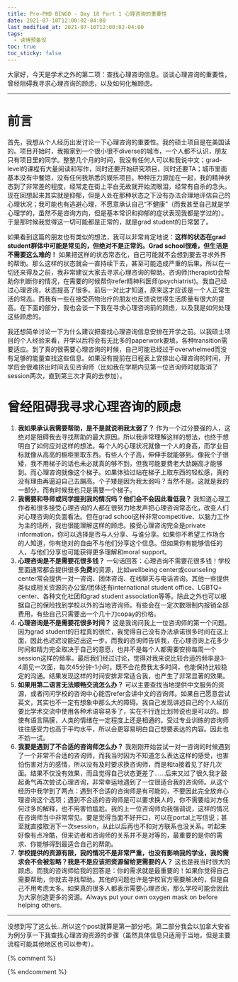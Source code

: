 ```yaml
---
title: Pre-PHD BINGO - Day 18 Part 1 心理咨询的重要性
date: 2021-07-10T12:00:02-04:00
last_modified_at: 2021-07-10T12:00:02-04:00
tags:
  - 读博预备役
toc: true
toc_sticky: false
---
```


大家好，今天是学术之外的第二项：查找心理咨询信息。谈谈心理咨询的重要性，曾经阻碍我寻求心理咨询的顾虑，以及如何化解顾虑。

<!--more-->

---
# 前言

首先，我想从个人经历出发讨论一下心理咨询的重要性。我的硕士项目是在美国读的。项目开始时，我搬家到一个很小很不diverse的城市，一个人都不认识，朋友只有项目里的同学。整整几个月的时间，我没有任何人可以和我说中文；grad-level的课程有大量阅读和写作，同时还要开始研究项目，同时还要TA；城市里面基本没有中餐馆，没有任何我熟悉的娱乐项目。种种压力源加在一起，我的精神状态到了非常差的程度，经常走在街上平白无故就开始流眼泪，经常有自杀的念头。现在回想起来其实就是抑郁，但是人处在那种状态之下没有办法合理地评估自己的心理状况；我可能也有逃避心理，不愿意承认自己“不健康”（而我甚至自己就是学心理学的，虽然不是咨询方向，但是基本常识和抑郁的症状表现我都是学过的）。于是那时候我觉得这一切可能都是正常的，就是grad student的日常罢了。

如果看到这篇的朋友也有类似的想法，我可以非常肯定地说：**这样的状态在grad student群体中可能是常见的，但绝对不是正常的。Grad school很难，但生活是不需要这么难的！** 如果把这样的状态常态化，自己可能就不会想到要去寻求外界的帮助。那么这样的状态就会一直持续下去，甚至可能造成严重的后果。所以在一切还来得及之前，我非常建议大家去寻求心理咨询的帮助。咨询师(therapist)会帮助你判断你的情况，在需要的时候帮你refer精神科医师(psychiatrist)。我自己经过心理咨询，状态提高了很多。前后一对比才知道，原来这才应该是一个人正常生活的常态。而我有一些在接受药物治疗的朋友也反馈说觉得生活质量有很大的提高。在下面的部分，我也会谈一下我在寻求心理咨询前的顾虑，以及我是如何处理这些顾虑的。

我还想简单讨论一下为什么建议把查找心理咨询信息安排在开学之前。以我硕士项目的个人经验来看，开学以后将会有无比多的paperwork要填，各种transition需要适应。到了真的很需要心理咨询的时候，自己可能已经过于overwhelmed而没有足够的能量查找这些信息。如果没有提前在日程表上安排出心理咨询的时间，开学后会很难挤出时间去见咨询师（比如我在学期内见第一位咨询师时就取消了session两次，直到第三次才真的去参加）。

# 曾经阻碍我寻求心理咨询的顾虑

1.  **我如果承认我需要帮助，是不是就说明我太弱了？**
	作为一个过分要强的人，这绝对是阻碍我去寻找帮助的最大原因。所以我非常理解这样的想法，也终于想明白了如何应对这样的想法。每个人的心理状况就像一个人的身高，而学业目标就像从高高的橱柜里取东西。有些人个子高，伸伸手就能够到。像我个子很矮，我不用梯子的话也未必就真的够不到，但我可能要费老大劲蹦高才能够到。而心理咨询就像这个梯子。如果体验过站在梯子上取东西的轻松感，真的没有理由再逼迫自己去蹦高。个子矮是因为我太弱吗？当然不是。这就是我的一部分，而有时候我也只是需要一个梯子。
2.  **我需要和导师或同学提到我的情况吗？他们会不会因此看低我？**
	我知道心理工作者和很多接受心理咨询的人都在很努力地发声把心理咨询常态化，改变人们对心理咨询的负面看法。但在grad school这样非常competitive、以脑力工作为主的场所，我也很能理解这样的顾虑。接受心理咨询完全是private information，你可以选择是否与人分享、与谁分享。如果你不希望工作场合的人知道，你有绝对的自由不与他们分享这个信息。但如果你有能够信任的人，与他们分享也可能获得更多理解和moral support。
3.  **心理咨询是不是需要花很多钱？**
	一句话回答：心理咨询不需要花很多钱！学校里面通常都会提供很多**免费**的资源，比如wellbeing center或counseling center常会提供一对一咨询、团体咨询、在线聊天与电话咨询。其他一些提供类似或相关资源的办公室/团体还有international student office、LGBTQ+ center、各种文化社团和grad student association等等。除此之外也可以根据自己的保险找到学校以外的当地咨询师。有些会在一定次数限制内报销全部费用，有些自己只需要出一个几十刀copay的价格。
4.  **心理咨询是不是需要花很多时间？**
	这是我询问我上一位咨询师的第一个问题。因为grad student的日程真的很忙，我觉得自己没有办法承诺很多时间在这上面，因此也迟迟没能迈出这一步。而我的咨询师告诉我，在心理咨询上花多少时间和精力完全取决于自己的意愿，也并不是每个人都需要安排每周一个session这样的频率。最后我们经过讨论，觉得对我来说比较合适的频率是3-4周见一次面，每次45分钟-1小时。既不会花费我太多时间，也能保持比较稳定的沟通。结果发现这样的时间安排非常适合我，也产生了非常显著的效果。
5.  **如果用第二语言无法顺畅交流怎么办？**
	可以主要查找当地提供中文服务的资源，或者问问学校的咨询中心能否refer会讲中文的咨询师。如果自己愿意尝试英文，其实也不一定有想象中那么大的障碍。我自己发现讲述自己的个人经历要比学术交流中使用各种术语容易多了，实在不行连比划带说也是可以的。即使有语言隔膜，人类的情绪在一定程度上还是相通的。受过专业训练的咨询师往往感受力也高于平均水平，所以会更容易明白自己想要表达的内容。因此也不妨一试。
6.  **我要是遇到了不合适的咨询师怎么办？**
	我刚刚开始尝试一对一咨询的时候遇到了一个非常不合适的咨询师，而我当时因为不知道怎么表达这样的感受，也害怕伤害对方的感情，所以没有及时要求换咨询师，而是和ta接着见了好几次面。结果不仅没有效果，而且觉得自己状态更差了……后来又过了很久我才鼓起勇气再次尝试心理咨询，非常幸运地遇到了一位很适合我的咨询师。从这个经历中我学到了两点：遇到不合适的咨询师是有可能的，不要因此完全放弃心理咨询这个选项；遇到不合适的咨询师是可以要求换人的，你不需要给对方任何过多的解释，也不用害怕尴尬。我的上一位咨询师向我强调说，这样的情况在咨询师当中非常常见。要是觉得当面不好开口，可以在portal上写信说；甚至就直接取消下一次session，从此以后再也不和对方联系也没关系。听起来好像有点冷酷，但来访者和咨询师的关系并不是对等的，最重要的是你的需求、你能够得到最适合自己的帮助。
7.  **学校提供的资源有限，我的情况不是非常严重，也没有影响我的学业，我的需求会不会被忽略？我是不是应该把资源留给更需要的人？**
	这也是我当时很大的顾虑。而我的咨询师给我的回答是：你的需求就是最重要的！如果你觉得自己需要帮助，你就去寻找帮助。其他的问题也许是学校官方需要解决的，但是自己不用考虑太多。如果真的很多人都表示需要心理咨询，那么学校可能会因此为大家创造更多的资源。Always put your own oxygen mask on before helping others.
    
---
没想到写了这么长…所以这个post就算是第一部分吧。第二部分我会以加拿大安省为例分享一下我查找心理咨询资源的步骤（虽然具体信息只适用于当地，但是主要流程可能其他地区也可以参考）。

{% comment %}


{% endcomment %}